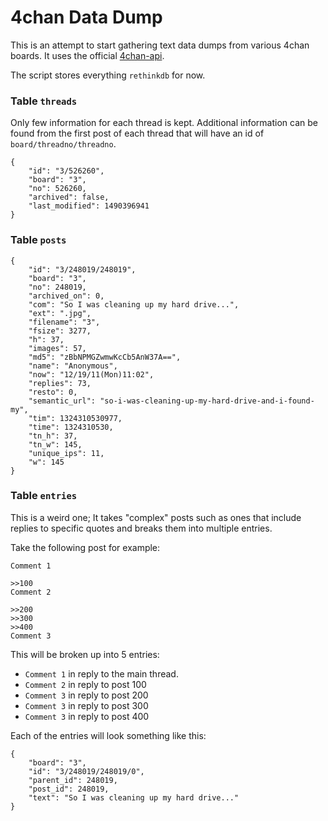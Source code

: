# 4chan Data Dump

This is an attempt to start gathering text data dumps from various 4chan boards.
It uses the official [4chan-api](https://github.com/4chan/4chan-API).

The script stores everything `rethinkdb` for now.

### Table `threads`

Only few information for each thread is kept.
Additional information can be found from the first post of each thread that will
have an id of `board/threadno/threadno`.

```
{
    "id": "3/526260",
    "board": "3",
    "no": 526260,
    "archived": false,
    "last_modified": 1490396941
}
```

### Table `posts`

```
{
    "id": "3/248019/248019",
    "board": "3",
    "no": 248019,
    "archived_on": 0,
    "com": "So I was cleaning up my hard drive...",
    "ext": ".jpg",
    "filename": "3",
    "fsize": 3277,
    "h": 37,
    "images": 57,
    "md5": "zBbNPMGZwmwKcCb5AnW37A==",
    "name": "Anonymous",
    "now": "12/19/11(Mon)11:02",
    "replies": 73,
    "resto": 0,
    "semantic_url": "so-i-was-cleaning-up-my-hard-drive-and-i-found-my",
    "tim": 1324310530977,
    "time": 1324310530,
    "tn_h": 37,
    "tn_w": 145,
    "unique_ips": 11,
    "w": 145
}
```

### Table `entries`

This is a weird one; It takes "complex" posts such as ones that include 
replies to specific quotes and breaks them into multiple entries.

Take the following post for example:

```
Comment 1

>>100
Comment 2

>>200
>>300
>>400
Comment 3
```

This will be broken up into 5 entries:

* `Comment 1` in reply to the main thread.
* `Comment 2` in reply to post 100
* `Comment 3` in reply to post 200
* `Comment 3` in reply to post 300
* `Comment 3` in reply to post 400

Each of the entries will look something like this:

```
{
    "board": "3",
    "id": "3/248019/248019/0",
    "parent_id": 248019,
    "post_id": 248019,
    "text": "So I was cleaning up my hard drive..."
}
```